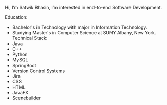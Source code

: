 Hi, I’m Satwik Bhasin, I’m interested in end-to-end Software Development.

Education:
- Bachelor's in Technology with major in Information Technology.
- Studying Master's in Computer Science at SUNY Albany, New York.
Technical Stack:
- Java
- C++
- Python
- MySQL
- SpringBoot
- Version Control Systems
- Jira
- CSS
- HTML
- JavaFX
- Scenebuilder
<!---
Satwikbhasin/Satwikbhasin is a ✨ special ✨ repository because its `README.md` (this file) appears on your GitHub profile.
You can click the Preview link to take a look at your changes.
--->
